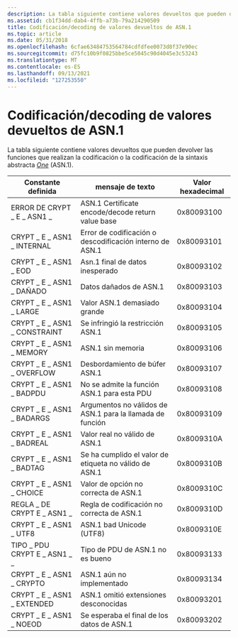 ```yaml
---
description: La tabla siguiente contiene valores devueltos que pueden devolver las funciones que realizan la codificación o la codificación de la sintaxis abstracta One (ASN.1).
ms.assetid: cb1f34dd-dab4-4ffb-a73b-79a214290509
title: Codificación/decoding de valores devueltos de ASN.1
ms.topic: article
ms.date: 05/31/2018
ms.openlocfilehash: 6cfae63484753564784cdfdfee0073d8f37e90ec
ms.sourcegitcommit: d75fc10b9f0825bbe5ce5045c90d4045e3c53243
ms.translationtype: MT
ms.contentlocale: es-ES
ms.lasthandoff: 09/13/2021
ms.locfileid: "127253550"
---
```

# <a name="asn1-encodingdecoding-return-values"></a>Codificación/decoding de valores devueltos de ASN.1

La tabla siguiente contiene valores devueltos que pueden devolver las funciones que realizan la codificación o la codificación de la sintaxis abstracta [*One*](../secgloss/a-gly.md) (ASN.1).



| Constante definida           | mensaje de texto                                      | Valor hexadecimal |
|----------------------------|---------------------------------------------------|-------------------|
| ERROR DE CRYPT \_ E \_ ASN1 \_      | ASN.1 Certificate encode/decode return value base | 0x80093100        |
| CRYPT \_ E \_ ASN1 \_ INTERNAL   | Error de codificación o descodificación interno de ASN.1             | 0x80093101        |
| CRYPT \_ E \_ ASN1 \_ EOD        | Asn.1 final de datos inesperado                      | 0x80093102        |
| CRYPT \_ E \_ ASN1 \_ DAÑADO    | Datos dañados de ASN.1                              | 0x80093103        |
| CRYPT \_ E \_ ASN1 \_ LARGE      | Valor ASN.1 demasiado grande                             | 0x80093104        |
| CRYPT \_ E \_ ASN1 \_ CONSTRAINT | Se infringió la restricción ASN.1                         | 0x80093105        |
| CRYPT \_ E \_ ASN1 \_ MEMORY     | ASN.1 sin memoria                               | 0x80093106        |
| CRYPT \_ E \_ ASN1 \_ OVERFLOW   | Desbordamiento de búfer ASN.1                             | 0x80093107        |
| CRYPT \_ E \_ ASN1 \_ BADPDU     | No se admite la función ASN.1 para esta PDU         | 0x80093108        |
| CRYPT \_ E \_ ASN1 \_ BADARGS    | Argumentos no válidos de ASN.1 para la llamada de función              | 0x80093109        |
| CRYPT \_ E \_ ASN1 \_ BADREAL    | Valor real no válido de ASN.1                              | 0x8009310A        |
| CRYPT \_ E \_ ASN1 \_ BADTAG     | Se ha cumplido el valor de etiqueta no válido de ASN.1                           | 0x8009310B        |
| CRYPT \_ E \_ ASN1 \_ CHOICE     | Valor de opción no correcta de ASN.1                            | 0x8009310C        |
| REGLA \_ DE CRYPT E \_ ASN1 \_       | Regla de codificación no correcta de ASN.1                           | 0x8009310D        |
| CRYPT \_ E \_ ASN1 \_ UTF8       | ASN.1 bad Unicode (UTF8)                          | 0x8009310E        |
| TIPO \_ PDU CRYPT E \_ ASN1 \_ \_  | Tipo de PDU de ASN.1 no es bueno                                | 0x80093133        |
| CRYPT \_ E \_ ASN1 \_ CRYPTO        | ASN.1 aún no implementado                         | 0x80093134        |
| CRYPT \_ E \_ ASN1 \_ EXTENDED   | ASN.1 omitió extensiones desconocidas                  | 0x80093201        |
| CRYPT \_ E \_ ASN1 \_ NOEOD      | Se esperaba el final de los datos de ASN.1                        | 0x80093202        |



 

 

 

